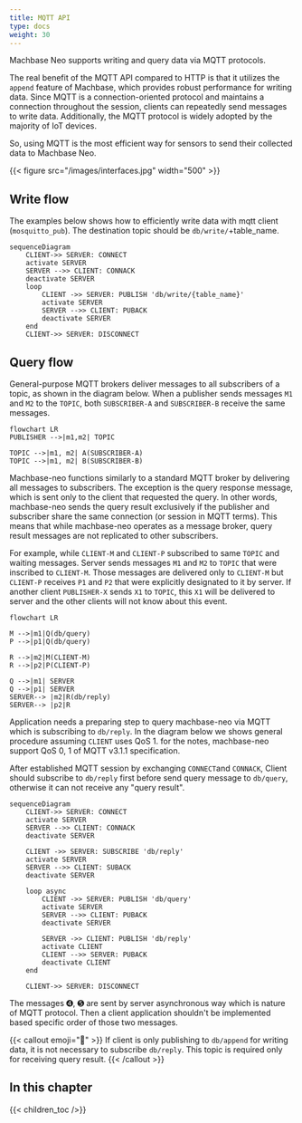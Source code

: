 ```yaml
---
title: MQTT API
type: docs
weight: 30
---
```



Machbase Neo supports writing and query data via MQTT protocols. 

The real benefit of the MQTT API compared to HTTP is that it utilizes the `append` feature of Machbase, which provides robust performance for writing data. Since MQTT is a connection-oriented protocol and maintains a connection throughout the session, clients can repeatedly send messages to write data. Additionally, the MQTT protocol is widely adopted by the majority of IoT devices.

So, using MQTT is the most efficient way for sensors to send their collected data to Machbase Neo.

{{< figure src="/images/interfaces.jpg" width="500" >}}


## Write flow

The examples below shows how to efficiently write data with mqtt client (`mosquitto_pub`).
The destination topic should be `db/write/`+table_name.

```mermaid
sequenceDiagram
    CLIENT->> SERVER: CONNECT
    activate SERVER
    SERVER -->> CLIENT: CONNACK
    deactivate SERVER
    loop
        CLIENT ->> SERVER: PUBLISH 'db/write/{table_name}'
        activate SERVER
        SERVER -->> CLIENT: PUBACK
        deactivate SERVER
    end
    CLIENT->> SERVER: DISCONNECT
```

## Query flow

General-purpose MQTT brokers deliver messages to all subscribers of a topic, as shown in the diagram below. When a publisher sends messages `M1` and `M2` to the `TOPIC`, both `SUBSCRIBER-A` and `SUBSCRIBER-B` receive the same messages.

```mermaid
flowchart LR
PUBLISHER -->|m1,m2| TOPIC

TOPIC -->|m1, m2| A(SUBSCRIBER-A)
TOPIC -->|m1, m2| B(SUBSCRIBER-B)
```
Machbase-neo functions similarly to a standard MQTT broker by delivering all messages to subscribers. The exception is the query response message, which is sent only to the client that requested the query. In other words, machbase-neo sends the query result exclusively if the publisher and subscriber share the same connection (or session in MQTT terms). This means that while machbase-neo operates as a message broker, query result messages are not replicated to other subscribers.

For example, while `CLIENT-M` and `CLIENT-P` subscribed to same `TOPIC` and waiting messages.
Server sends messages `M1` and `M2` to `TOPIC` that were inscribed to `CLIENT-M`.
Those messages are delivered only to `CLIENT-M` but `CLIENT-P` receives `P1` and `P2` that were explicitly designated to it by server. If another client `PUBLISHER-X` sends `X1` to `TOPIC`, this `X1` will be delivered to server and the other clients will not know about this event.

```mermaid
flowchart LR

M -->|m1|Q(db/query)
P -->|p1|Q(db/query)

R -->|m2|M(CLIENT-M)
R -->|p2|P(CLIENT-P)

Q -->|m1| SERVER
Q -->|p1| SERVER
SERVER--> |m2|R(db/reply)
SERVER--> |p2|R
```

Application needs a preparing step to query machbase-neo via MQTT which is subscribing to `db/reply`.
In the diagram below we shows general procedure assuming `CLIENT` uses QoS 1.
for the notes, machbase-neo support QoS 0, 1 of MQTT v3.1.1 specification.

After established MQTT session by exchanging `CONNECT`and `CONNACK`, Client should subscribe to `db/reply` first before send query message to `db/query`, otherwise it can not receive any "query result".

```mermaid
sequenceDiagram
    CLIENT->> SERVER: CONNECT
    activate SERVER
    SERVER -->> CLIENT: CONNACK
    deactivate SERVER

    CLIENT ->> SERVER: SUBSCRIBE 'db/reply'
    activate SERVER
    SERVER -->> CLIENT: SUBACK
    deactivate SERVER

    loop async
        CLIENT ->> SERVER: PUBLISH 'db/query'
        activate SERVER
        SERVER -->> CLIENT: PUBACK
        deactivate SERVER

        SERVER ->> CLIENT: PUBLISH 'db/reply'
        activate CLIENT
        CLIENT -->> SERVER: PUBACK
        deactivate CLIENT
    end

    CLIENT->> SERVER: DISCONNECT
```

The messages ➍, ➎ are sent by server asynchronous way which is nature of MQTT protocol. Then a client application shouldn't be implemented based specific order of those two messages.


{{< callout emoji="📌" >}}
If client is only publishing to `db/append` for writing data, it is not necessary to subscribe `db/reply`. This topic is required only for receiving query result.
{{< /callout >}}

## In this chapter

{{< children_toc />}}
